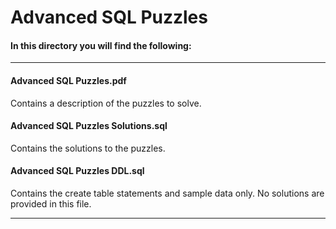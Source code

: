 # Advanced SQL Puzzles

#### In this directory you will find the following:

----

#### Advanced SQL Puzzles.pdf
Contains a description of the puzzles to solve.

#### Advanced SQL Puzzles Solutions.sql
Contains the solutions to the puzzles.

#### Advanced SQL Puzzles DDL.sql
Contains the create table statements and sample data only.  No solutions are provided in this file.

----
